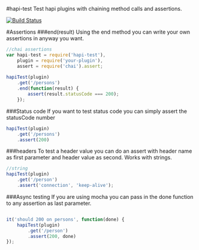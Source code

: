 #hapi-test
Test hapi plugins with chaining method calls and assertions.

[![Build Status](https://travis-ci.org/klokoy/hapi-test.svg?branch=master)](https://travis-ci.org/klokoy/hapi-test)

#Assertions
###end(result)
Using the end method you can write your own assertions in anyway you want.
```javascript
//chai assertions
var hapi-test = require('hapi-test'),
    plugin = require('your-plugin'),
    assert = require('chai').assert;
    
hapiTest(plugin)
    .get('/persons')
    .end(function(result) {
        assert(result.statusCode === 200);
    });
```

###Status code
If you want to test status code you can simply assert the statusCode number

```javascript
hapiTest(plugin)
    .get('/persons')
    .assert(200)
```
    
###headers
To test a header value you can do an assert with header name as first parameter and header value as second. Works with strings.

```javascript
//string
hapiTest(plugin)
    .get('/person')
    .assert('connection', 'keep-alive');
```

###Async testing
If you are using mocha you can pass in the done function to any assertion as last parameter.

```javascript

it('should 200 on persons', function(done) {
    hapiTest(plugin)
        .get('/person')
        .assert(200, done)
});
```



